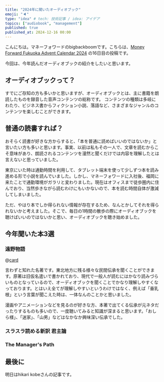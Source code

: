 ```yaml
---
title: "2024年に聞いたオーディオブック"
emoji: "🔈"
type: "idea" # tech: 技術記事 / idea: アイデア
topics: ["audiobook", "management"]
published: true
published_at: 2024-12-16 00:00
---
```


こんにちは。マネーフォワードのbigbackboomです。こちらは、[Money Forward Fukuoka Advent Calendar 2024](https://adventar.org/calendars/10009) の16日目の投稿です。

今回は、今年読んだオーディオブックの紹介をしたいと思います。


## オーディオブックって？
すでにご存知の方も多いかと思いますが、オーディオブックとは、主に書籍を朗読したものを録音した音声コンテンツの総称です。
コンテンツの種類は多岐にわたり、ビジネス書からフィクション小説、落語など、さまざまなジャンルのコンテンツを楽しむことができます。


## 普通の読書すれば？
おそらく読書が好きな方からすると、「本を普通に読めばいいのではないか」と言いたい方も多いと思います。事実、以前は私もその一人で、文章を読むからこそ意味があり、朗読されるコンテンツを漫然と聞くだけでは内容を理解したとは言えないと思っていました。

東京にいた時は通勤時間を利用して、タブレット端末を使って少しずつ本を読み進める形で小説を読んでいました。しかし、マネーフォワードに入社後、福岡に来たことで通勤環境がガラリと変わりました。現在はオフィスまで徒歩圏内に住んでおり、当然歩きながら読むわけにもいかないので、本を読む時間自体が激減してしまいました。

ただ、やはり本でしか得られない情報が存在するため、なんとかしてそれを得られないかと考えました。そこで、毎日の1時間の散歩の際にオーディオブックを聴けばいいのではないかと思い、オーディオブックを聴き始めました。

## 今年聞いた本3選

### 遠野物語

@[card](https://www.audible.co.jp/pd/%E9%81%A0%E9%87%8E%E7%89%A9%E8%AA%9E-%E3%82%AA%E3%83%BC%E3%83%87%E3%82%A3%E3%82%AA%E3%83%96%E3%83%83%E3%82%AF/B00ZHQ3WWA?eac_link=HwYfQGquB4br&ref=web_search_eac_asin_1&eac_selected_type=asin&eac_selected=B00ZHQ3WWA&qid=4PgqbOmZKH&eac_id=358-2146855-5014751_4PgqbOmZKH&sr=1-1)

言わずと知れた名著です。東北地方に残る様々な民間伝承を聞くことができます。原著は旧仮名遣いで書かれており、現代で一般人が読むにはかなり読みづらいものとなっているので、オーディオブックを聞くことでかなり理解しやすくなっております。とはいえ全てが理解しやすいというわけではなく、例えば「垂乳根」という言葉が聞こえた時は、一体なんのことかと思いました。

漫画やアニメーションなどを見るのが好きな方、本著で出てくる伝承が元ネタだったりするものも多いので、一度聴いてみると知識が深まると思います。「おしら様」、「迷家」、「山男」などはなかなか興味深い伝承でした。

### スラスラ読める新訳 君主論

### The Manager's Path


## 最後に
明日はhikari kobeさんの記事です。

